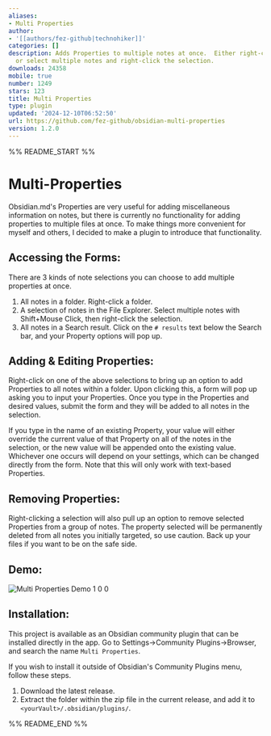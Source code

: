 ```yaml
---
aliases:
- Multi Properties
author:
- '[[authors/fez-github|technohiker]]'
categories: []
description: Adds Properties to multiple notes at once.  Either right-click a folder,
  or select multiple notes and right-click the selection.
downloads: 24358
mobile: true
number: 1249
stars: 123
title: Multi Properties
type: plugin
updated: '2024-12-10T06:52:50'
url: https://github.com/fez-github/obsidian-multi-properties
version: 1.2.0
---
```


%% README_START %%

# Multi-Properties

Obsidian.md's Properties are very useful for adding miscellaneous information on notes, but there is currently no functionality for adding properties to multiple files at once. To make things more convenient for myself and others, I decided to make a plugin to introduce that functionality.

## Accessing the Forms:

There are 3 kinds of note selections you can choose to add multiple properties at once.

1. All notes in a folder. Right-click a folder.
2. A selection of notes in the File Explorer. Select multiple notes with Shift+Mouse Click, then right-click the selection.
3. All notes in a Search result. Click on the `# results` text below the Search bar, and your Property options will pop up.

## Adding & Editing Properties:

Right-click on one of the above selections to bring up an option to add Properties to all notes within a folder. Upon clicking this, a form will pop up asking you to input your Properties. Once you type in the Properties and desired values, submit the form and they will be added to all notes in the selection.

If you type in the name of an existing Property, your value will either override the current value of that Property on all of the notes in the selection, or the new value will be appended onto the existing value. Whichever one occurs will depend on your settings, which can be changed directly from the form. Note that this will only work with text-based Properties.

## Removing Properties:

Right-clicking a selection will also pull up an option to remove selected Properties from a group of notes. The property selected will be permanently deleted from all notes you initially targeted, so use caution. Back up your files if you want to be on the safe side.

## Demo:

![Multi Properties Demo 1 0 0](https://github.com/fez-github/obsidian-multi-properties/assets/75589254/8483e98d-cc4f-4770-a0bf-7a5da2cab93d)

## Installation:

This project is available as an Obsidian community plugin that can be installed directly in the app. Go to Settings->Community Plugins->Browser, and search the name `Multi Properties`.

If you wish to install it outside of Obsidian's Community Plugins menu, follow these steps.

1. Download the latest release.
2. Extract the folder within the zip file in the current release, and add it to `<yourVault>/.obsidian/plugins/`.


%% README_END %%